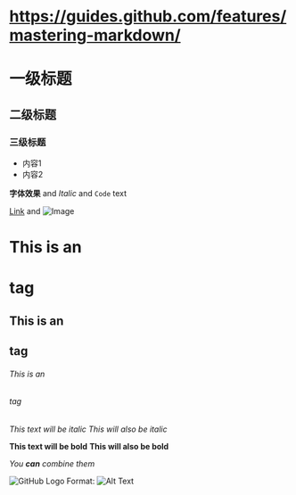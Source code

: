 # https://guides.github.com/features/mastering-markdown/
# 一级标题
## 二级标题
### 三级标题

- 内容1
- 内容2

**字体效果** and _Italic_ and `Code` text

[Link](http://www.dogedoge.com/favicon/www.google.com.ico) and ![Image](src)


# This is an <h1> tag
## This is an <h2> tag
###### This is an <h6> tag


*This text will be italic*
_This will also be italic_

**This text will be bold**
__This will also be bold__

_You **can** combine them_

![GitHub Logo](/images/https://img.zcool.cn/community/015e875df27006a8012097b317578c.jpg@520w_390h_1c_1e_1o_100sh.jpg)
Format: ![Alt Text](url)
